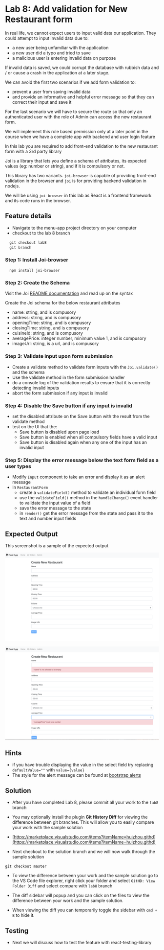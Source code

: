 # Lab 8: Add validation for New Restaurant form

In real life, we cannot expect users to input valid data our application. They could attempt to input invalid data due to:

- a new user being unfamiliar with the application
- a new user did a typo and tried to save
- a malicious user is entering invalid data on purpose

If invalid data is saved, we could corrupt the database with rubbish data and / or cause a crash in the application at a later stage.

We can avoid the first two scenarios if we add form validation to:

- prevent a user from saving invalid data
- and provide an informative and helpful error message so that they can correct their input and save it

For the last scenario we will have to secure the route so that only an authenticated user with the role of Admin can access the new restaurant form.

We will implement this role based permission only at a later point in the course when we have a complete app with backend and user login feature

In this lab you are required to add front-end validation to the new restaurant form with a 3rd party library

Joi is a library that lets you define a schema of attributes, its expected values (eg: number or string), and if it is compulsory or not.

This library has two variants. `joi-browser` is capable of providing front-end validation in the browser and `joi` is for providing backend validation in nodejs.

We will be using `joi-browser` in this lab as React is a frontend framework and its code runs in the browser.

## Feature details

- Navigate to the menu-app project directory on your computer
- checkout to the lab 8 branch

```
  git checkout lab8
  git branch
```

### Step 1: Install Joi-browser

```
  npm install joi-browser
```

### Step 2: Create the Schema

Visit the Joi [README documentation](https://github.com/hapijs/joi) and read up on the syntax

Create the Joi schema for the below restaurant attributes

- name: string, and is compusory
- address: string, and is compusory
- openingTime: string, and is compusory
- closingTime: string, and is compusory
- cuisineId: string, and is compusory
- averagePrice: integer number, minimum value 1, and is compusory
- imageUrl: string, is a url, and is compusory

### Step 3: Validate input upon form submission

- Create a validate method to validate form inputs with the `Joi.validate()` and the schema
- Use the validate method in the form submission handler
- do a console log of the validation results to ensure that it is correctly detecting invalid inputs
- abort the form submission if any input is invalid

### Step 4: Disable the Save button if any input is invalid

- set the disabled attribute on the Save button with the result from the validate method
- test on the UI that the:
  - Save button is disabled upon page load
  - Save button is enabled when all compulsory fields have a valid input
  - Save button is disabled again when any one of the input has an invalid input

### Step 5: Display the error message below the text form field as a user types

- Modify `Input` component to take an error and display it as an alert message
- In `RestaurantForm`
  - create a `validateField()` method to validate an individual form field
  - use the `validateField()` method in the `handleChange()` event handler to validate the input value of a field
  - save the error message to the state
  - in `render()` get the error message from the state and pass it to the text and number input fields

## Expected Output

This screenshot is a sample of the expected output

![Save button is disabled if there are no inputs or if there are any error inputs](../../../.gitbook/assets/front-end-web-development/react/menu-app-labs/lab8-output-1.png)

![Error message on text field if there is an invalid input](../../../.gitbook/assets/front-end-web-development/react/menu-app-labs/lab8-output-2.png)

## Hints

- if you have trouble displaying the value in the select field try replacing `defaultValue=""` with `value={value}`
- The style for the alert message can be found at [bootstrap alerts](https://getbootstrap.com/docs/4.1/components/alerts/)

## Solution
- After you have completed Lab 8, please commit all your work to the `lab8` branch

- You may optionally install the plugin **Git History Diff** for viewing the difference between git branches. This will allow you to easily compare your work with the sample solution 

- [https://marketplace.visualstudio.com/items?itemName=huizhou.githd](https://marketplace.visualstudio.com/items?itemName=huizhou.githd)

- Next checkout to the solution branch and we will now walk through the sample solution
```text
git checkout master
``` 

- To view the difference between your work and the sample solution go to the VS Code file explorer, right click your folder and select `GitHD: View Folder Diff` and select compare with `lab8` branch 

- The diff sidebar will popup and you can click on the files to view the difference between your work and the sample solution.

- When viewing the diff you can temporarily toggle the sidebar with `cmd + B` to hide it.

## Testing
- Next we will discuss how to test the feature with react-testing-library